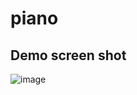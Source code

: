 # piano

<h2>Demo screen shot</h2>

![image](https://user-images.githubusercontent.com/117254052/204541224-560ecfc9-e802-4418-8958-25a4b33ad0d4.png)
